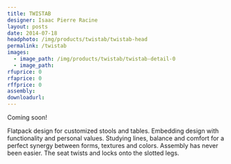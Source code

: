 ```yaml
---
title: TWISTAB
designer: Isaac Pierre Racine
layout: posts
date: 2014-07-18
headphoto: /img/products/twistab/twistab-head
permalink: /twistab
images:  
  - image_path: /img/products/twistab/twistab-detail-0
  - image_path: 
rfuprice: 0
rfaprice: 0
rffprice: 0
assembly: 
downloadurl:
---
```


Coming soon!

Flatpack design for customized stools and tables. Embedding design with functionality and personal values. Studying lines, balance and comfort for a perfect synergy between forms, textures and colors. Assembly has never been easier. The seat twists and locks onto the slotted legs.